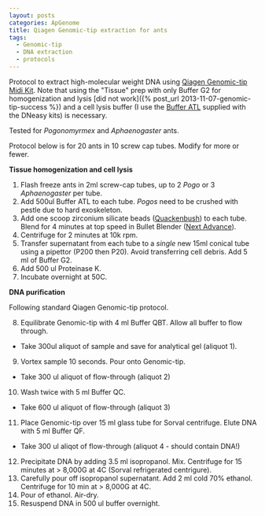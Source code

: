 ```yaml
---
layout: posts
categories: ApGenome
title: Qiagen Genomic-tip extraction for ants
tags:
  - Genomic-tip
  - DNA extraction
  - protocols
---
```


Protocol to extract high-molecular weight DNA using [Qiagen Genomic-tip Midi Kit](http://www.qiagen.com/products/catalog/sample-technologies/dna-sample-technologies/genomic-dna/blood-and-cell-culture-dna-midi-kit). Note that using the "Tissue" prep with only Buffer G2 for homogenization and lysis [did not work]({% post_url 2013-11-07-genomic-tip-success %}) and a cell lysis buffer (I use the [Buffer ATL](http://www.qiagen.com/products/catalog/lab-essentials-and-accessories/buffer-atl) supplied with the DNeasy kits) is necessary. 

Tested for *Pogonomyrmex* and *Aphaenogaster* ants. 

Protocol below is for 20 ants in 10 screw cap tubes. Modify for more or fewer.

**Tissue homogenization and cell lysis**

1) Flash freeze ants in 2ml screw-cap tubes, up to 2 *Pogo* or 3 *Aphaenogaster* per tube. 
2) Add 500ul Buffer ATL to each tube. *Pogos* need to be crushed with pestle due to hard exoskeleton.
3) Add one scoop zirconium silicate beads ([Quackenbush](http://www.quackco.com/qbzirc.htm)) to each tube. Blend for 4 minutes at top speed in Bullet Blender ([Next Advance](http://www.nextadvance.com/api/Index.cfm/products.info/c/421/Bullet-Blender)).
4) Centrifuge for 2 minutes at 10k rpm.
5) Transfer supernatant from each tube to a *single* new 15ml conical tube using a pipettor (P200 then P20). Avoid transferring cell debris. Add 5 ml of Buffer G2. 
6) Add 500 ul Proteinase K.
7) Incubate overnight at 50C.

**DNA purification**

Following standard Qiagen Genomic-tip protocol.

8) Equilibrate Genomic-tip with 4 ml Buffer QBT. Allow all buffer to flow through.
  - Take 300ul aliquot of sample and save for analytical gel (aliquot 1).
9) Vortex sample 10 seconds. Pour onto Genomic-tip.
  - Take 300 ul aliquot of flow-through (aliquot 2)
10) Wash twice with 5 ml Buffer QC.
  - Take 600 ul aliquot of flow-through (aliquot 3)
11) Place Genomic-tip over 15 ml glass tube for Sorval centrifuge. Elute DNA with 5 ml Buffer QF.
  - Take 300 ul aliqot of flow-through (aliquot 4 - should contain DNA!)
12) Precipitate DNA by adding 3.5 ml isopropanol. Mix. Centrifuge for 15 minutes at > 8,000G at 4C (Sorval refrigerated centrigure).
13) Carefully pour off isopropanol supernatant. Add 2 ml cold 70% ethanol. Centrifuge for 10 min at > 8,000G at 4C.
14) Pour of ethanol. Air-dry.
15) Resuspend DNA in 500 ul buffer overnight.

